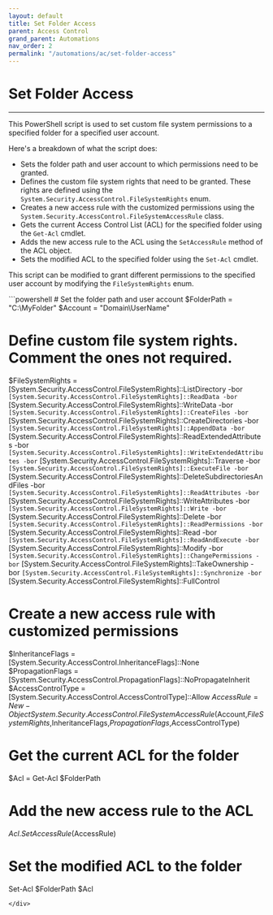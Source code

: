 ```yaml
---
layout: default
title: Set Folder Access
parent: Access Control
grand_parent: Automations
nav_order: 2
permalink: "/automations/ac/set-folder-access"
---
```


# Set Folder Access

---

This PowerShell script is used to set custom file system permissions to a specified folder for a specified user account. 

Here's a breakdown of what the script does:
- Sets the folder path and user account to which permissions need to be granted.
- Defines the custom file system rights that need to be granted. These rights are defined using the `System.Security.AccessControl.FileSystemRights` enum.
- Creates a new access rule with the customized permissions using the `System.Security.AccessControl.FileSystemAccessRule` class.
- Gets the current Access Control List (ACL) for the specified folder using the `Get-Acl` cmdlet.
- Adds the new access rule to the ACL using the `SetAccessRule` method of the ACL object.
- Sets the modified ACL to the specified folder using the `Set-Acl` cmdlet.

This script can be modified to grant different permissions to the specified user account by modifying the `FileSystemRights` enum.

<div class="code-example" markdown="1">
```powershell
# Set the folder path and user account
$FolderPath = "C:\MyFolder"
$Account = "Domain\UserName"

# Define custom file system rights. Comment the ones not required.
$FileSystemRights = [System.Security.AccessControl.FileSystemRights]::ListDirectory -bor `
                    [System.Security.AccessControl.FileSystemRights]::ReadData -bor `
                    [System.Security.AccessControl.FileSystemRights]::WriteData -bor `
                    [System.Security.AccessControl.FileSystemRights]::CreateFiles -bor `
                    [System.Security.AccessControl.FileSystemRights]::CreateDirectories -bor `
                    [System.Security.AccessControl.FileSystemRights]::AppendData -bor `
                    [System.Security.AccessControl.FileSystemRights]::ReadExtendedAttributes -bor `
                    [System.Security.AccessControl.FileSystemRights]::WriteExtendedAttributes -bor `
                    [System.Security.AccessControl.FileSystemRights]::Traverse -bor `
                    [System.Security.AccessControl.FileSystemRights]::ExecuteFile -bor `
                    [System.Security.AccessControl.FileSystemRights]::DeleteSubdirectoriesAndFiles -bor `
                    [System.Security.AccessControl.FileSystemRights]::ReadAttributes -bor `
                    [System.Security.AccessControl.FileSystemRights]::WriteAttributes -bor `
                    [System.Security.AccessControl.FileSystemRights]::Write -bor `
                    [System.Security.AccessControl.FileSystemRights]::Delete -bor `
                    [System.Security.AccessControl.FileSystemRights]::ReadPermissions -bor `
                    [System.Security.AccessControl.FileSystemRights]::Read -bor `
                    [System.Security.AccessControl.FileSystemRights]::ReadAndExecute -bor `
                    [System.Security.AccessControl.FileSystemRights]::Modify -bor `
                    [System.Security.AccessControl.FileSystemRights]::ChangePermissions -bor `
                    [System.Security.AccessControl.FileSystemRights]::TakeOwnership -bor `
                    [System.Security.AccessControl.FileSystemRights]::Synchronize -bor `
                    [System.Security.AccessControl.FileSystemRights]::FullControl


# Create a new access rule with customized permissions
$InheritanceFlags = [System.Security.AccessControl.InheritanceFlags]::None
$PropagationFlags = [System.Security.AccessControl.PropagationFlags]::NoPropagateInherit
$AccessControlType = [System.Security.AccessControl.AccessControlType]::Allow
$AccessRule = New-Object System.Security.AccessControl.FileSystemAccessRule($Account,$FileSystemRights,$InheritanceFlags,$PropagationFlags,$AccessControlType)

# Get the current ACL for the folder
$Acl = Get-Acl $FolderPath

# Add the new access rule to the ACL
$Acl.SetAccessRule($AccessRule)

# Set the modified ACL to the folder
Set-Acl $FolderPath $Acl
```
</div>